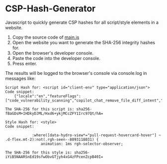 # CSP-Hash-Generator
Javascript to quickly generate CSP hashes for all script/style elements in a website.

1. Copy the source code of [main.js](main.js)
2. Open the website you want to generate the SHA-256 integrity hashes for.
3. Open the browser's developer console.
4. Paste the code into the developer console.
5. Press enter.

The results will be logged to the browser's console via console.log in messages like:
```
Script Hash for: <script id="client-env" type="application/json"> 
Code snippet:
	{"locale":"en","featureFlags":["code_vulnerability_scanning","copilot_chat_remove_file_diff_intent","copilot_conversational_ux_history_refs","copilot_smell_icebreaker_ux","copilot_implicit_context","copilot_stop_response","failbot_handle_non_errors","geojson_azure_maps","image_metric_tracking","marketing_forms_api_integration_contact_request","marketing_pages_search_explore_provider","repository_suggester_elastic_search","turbo_experiment_risky","sample_network_conn_type","no_character_key_shortcuts_in_inputs","react_start_transition_for_navigations","custom_inp","remove_child_patch"]}

The SHA-256 for this script is: sha256-fBaGDsM+IHDkyDJML/Hxd6+ykjMCcZFY1Irc97Qt/hA=
```
```
Style Hash for: <style>
Code snippet:

			:where([data-hydro-view*="pull-request-hovercard-hover"] ~ .d-flex.mt-2):not(.rgh-seen--8093118031) {
				animation: 1ms rgh-selector-observer;

The SHA-256 for this style is: sha256-iYiB5NAARSnEd19sfwObvGTjyh4xG4zFPcenZcpB40I=
```